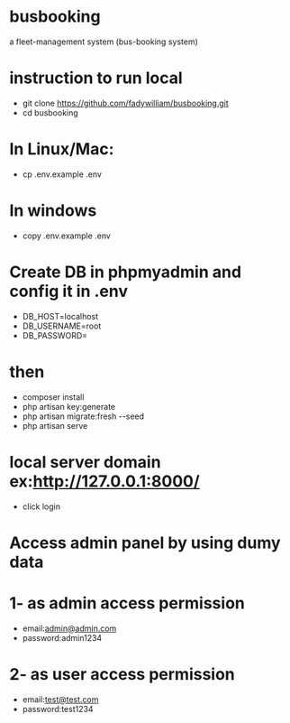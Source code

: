 # busbooking
a fleet-management system (bus-booking system)
# instruction to run local
- git clone https://github.com/fadywilliam/busbooking.git
- cd busbooking
# In Linux/Mac:
- cp .env.example .env
# In windows
- copy .env.example .env
# Create DB in phpmyadmin and config it in .env
- DB_HOST=localhost
- DB_USERNAME=root
- DB_PASSWORD=

# then
- composer install
- php artisan key:generate
- php artisan migrate:fresh --seed
- php artisan serve
# local server domain ex:http://127.0.0.1:8000/
- click login
# Access admin panel by using dumy data
# 1- as admin access permission
- email:admin@admin.com
- password:admin1234
# 2- as user access permission
- email:test@test.com
- password:test1234
